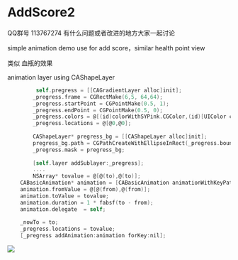 AddScore2
=========

QQ群号 113767274 有什么问题或者改进的地方大家一起讨论

simple animation demo  use for add score，similar health point view

类似 血瓶的效果  

animation layer using CAShapeLayer
```objective-c
         self.pregress = [[CAGradientLayer alloc]init];
        _pregress.frame = CGRectMake(6,5, 64,64);
        _pregress.startPoint = CGPointMake(0.5, 1);
        _pregress.endPoint = CGPointMake(0.5, 0);
        _pregress.colors = @[(id)colorWithSYPink.CGColor,(id)[UIColor colorWithWhite:0.6 alpha:0.2].CGColor];
        _pregress.locations = @[@0,@0];
        
        CAShapeLayer* pregress_bg = [[CAShapeLayer alloc]init];
        pregress_bg.path = CGPathCreateWithEllipseInRect(_pregress.bounds, NULL);
        _pregress.mask = pregress_bg;
        
        [self.layer addSublayer:_pregress];
        ....
        NSArray* tovalue = @[@(to),@(to)];
    CABasicAnimation* animation = [CABasicAnimation animationWithKeyPath:@"locations"];
    animation.fromValue = @[@(from),@(from)];
    animation.toValue = tovalue;
    animation.duration = 1 * fabsf(to - from);
    animation.delegate  = self;
    
    _nowTo = to;
    _pregress.locations = tovalue;
    [_pregress addAnimation:animation forKey:nil];

```

![](http://img.blog.csdn.net/20140305154553234)
